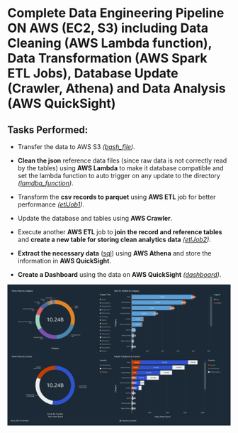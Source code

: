 # Complete Data Engineering Pipeline ON AWS (EC2, S3) including Data Cleaning (AWS Lambda function), Data Transformation (AWS Spark ETL Jobs), Database Update (Crawler, Athena) and Data Analysis (AWS QuickSight)

## Tasks Performed:

- Transfer the data to AWS S3 *([bash_file](s3_cli_data_upload.sh))*.

- **Clean the json** reference data files (since raw data is not correctly read by the tables) using **AWS Lambda** to make it database compatible and set the lambda function to auto trigger on any update to the directory *([lamdba_function](lambdaFunc_etl_toExtract_from_json.py))*.

- Transform the **csv records to parquet** using **AWS ETL** job for better performance *([etlJob1](etlJob_script_rawCSV_to_cleanParquet.py))*.

- Update the database and tables using **AWS Crawler**.

- Execute another **AWS ETL** job to **join the record and reference tables** and **create a new table for storing clean analytics data** *([etlJob2](etlJob_script_cleanParquet_toAnalyticsDB.py))*.

- **Extract the necessary data** ([sql](sql_fetching_analytics_data.sql)) using **AWS Athena** and store the information in **AWS QuickSight**.

- **Create a Dashboard** using the data on **AWS QuickSight** *([dashboard](Dataeng_Youtube_Stat_Overview_New.pdf))*.

[![QuickSight Dashboard](Dataeng_Youtube_Stat_Overview_New.png)](Dataeng_Youtube_Stat_Overview_New.pdf)